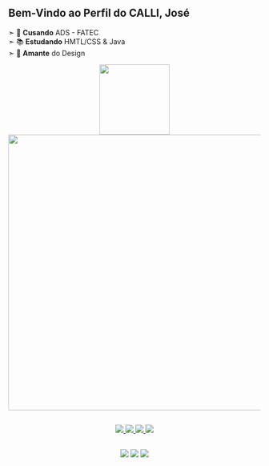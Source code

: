 ## Bem-Vindo ao Perfil do CALLI, José

➣ 🏫 **Cusando** ADS - FATEC <br>
➣ 📚 **Estudando** HMTL/CSS & Java <br>
➣ 🌅 **Amante** do Design <br> 

<div align="center">
  <a href="https://github.com/Calli832">
  <img height="140em" src="https://github-readme-stats.vercel.app/api?username=Calli832&show_icons=true&theme=maroongold&include_all_commits=true&count_private=true"/>
  <img width="550em"  src="https://github-readme-stats.vercel.app/api/top-langs/?username=Calli832&layout=compact&langs_count=7&theme=maroongold"/>
</div>
  
  ##
  
<div align="center">
  <img src="https://img.shields.io/badge/C-00599C?style=for-the-badge&logo=c&logoColor=white"/>
  <img src="https://img.shields.io/badge/HTML-239120?style=for-the-badge&logo=html5&logoColor=white"/>
  <img src="https://img.shields.io/badge/CSS-239120?&style=for-the-badge&logo=css3&logoColor=white"/>
  <img src="https://img.shields.io/badge/Java-ED8B00?style=for-the-badge&logo=java&logoColor=white"/>
</div>
  
  ##
  
<div align="center">  
  <a href = "https://www.linkedin.com/in/josé-calli-18abb019a/"> <img src="https://img.shields.io/badge/LinkedIn-0077B5?style=for-the-badge&logo=linkedin&logoColor=white" target="_blank"></a>
  <a href = "https://www.instagram.com/callijose/"> <img src="https://img.shields.io/badge/Instagram-E4405F?style=for-the-badge&logo=instagram&logoColor=white" target="_blank"></a>
  <a href = "mailto:callij832@gmail.com"> <img src="https://img.shields.io/badge/-Gmail-%23333?style=for-the-badge&logo=gmail&logoColor=white" target="_blank"></a>
</div>

